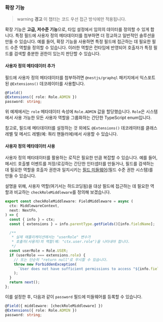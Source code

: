 ### 확장 기능

> warning **경고** 이 챕터는 코드 우선 접근 방식에만 적용됩니다.

확장 기능은 **고급, 저수준 기능**으로, 타입 설정에서 임의의 데이터를 정의할 수 있게 합니다. 특정 필드에 사용자 정의 메타데이터를 첨부하면 더 정교하고 일반적인 솔루션을 만들 수 있습니다. 예를 들어, 확장 기능을 사용하면 특정 필드에 접근하는 데 필요한 필드 수준 역할을 정의할 수 있습니다. 이러한 역할은 런타임에 반영되어 호출자가 특정 필드를 검색할 충분한 권한이 있는지 판단할 수 있습니다.

#### 사용자 정의 메타데이터 추가

필드에 사용자 정의 메타데이터를 첨부하려면 `@nestjs/graphql` 패키지에서 익스포트된 `@Extensions()` 데코레이터를 사용합니다.

```typescript
@Field()
@Extensions({ role: Role.ADMIN })
password: string;
```

위 예제에서는 `role` 메타데이터 속성에 `Role.ADMIN` 값을 할당했습니다. `Role`은 시스템에서 사용 가능한 모든 사용자 역할을 그룹화하는 간단한 TypeScript enum입니다.

참고로, 필드에 메타데이터를 설정하는 것 외에도 `@Extensions()` 데코레이터를 클래스 레벨 및 메서드 레벨(예: 쿼리 핸들러에)에서 사용할 수 있습니다.

#### 사용자 정의 메타데이터 사용

사용자 정의 메타데이터를 활용하는 로직은 필요한 만큼 복잡할 수 있습니다. 예를 들어, 메서드 호출별 이벤트를 저장/로깅하는 간단한 인터셉터를 만들거나, 필드를 검색하는 데 필요한 역할을 호출자 권한과 일치시키는 [필드 미들웨어](/graphql/field-middleware)(필드 수준 권한 시스템)를 만들 수 있습니다.

설명을 위해, 사용자 역할(여기서는 하드코딩됨)을 대상 필드에 접근하는 데 필요한 역할과 비교하는 `checkRoleMiddleware`를 정의해 보겠습니다.

```typescript
export const checkRoleMiddleware: FieldMiddleware = async (
  ctx: MiddlewareContext,
  next: NextFn,
) => {
  const { info } = ctx;
  const { extensions } = info.parentType.getFields()[info.fieldName];

  /**
   * 실제 애플리케이션에서는 "userRole" 변수가
   * 호출자(사용자)의 역할(예: "ctx.user.role")을 나타내야 합니다.
   */
  const userRole = Role.USER;
  if (userRole === extensions.role) {
    // 또는 단순히 "return null"로 무시할 수 있습니다.
    throw new ForbiddenException(
      `User does not have sufficient permissions to access "${info.fieldName}" field.`,
    );
  }
  return next();
};
```

이를 설정한 후, 다음과 같이 `password` 필드에 미들웨어를 등록할 수 있습니다.

```typescript
@Field({ middleware: [checkRoleMiddleware] })
@Extensions({ role: Role.ADMIN })
password: string;
```
